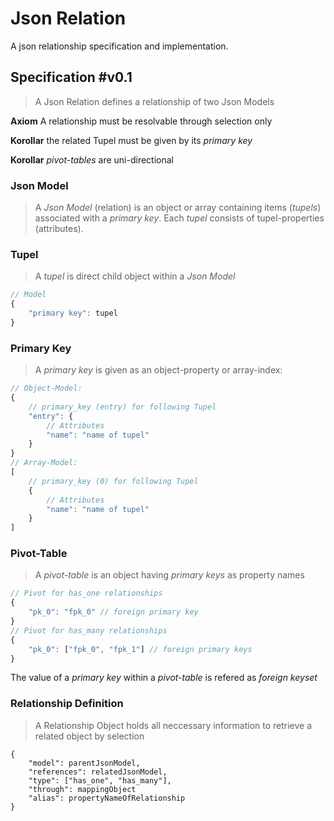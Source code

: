 # Json Relation

A json relationship specification and implementation.


## Specification #v0.1

> A Json Relation defines a relationship of two Json Models

**Axiom** A relationship must be resolvable through selection only

**Korollar** the related Tupel must be given by its *primary key*

**Korollar** *pivot-tables* are uni-directional


### Json Model

> A *Json Model* (relation) is an object or array containing items (*tupels*) associated with a *primary key*. Each
*tupel* consists of tupel-properties (attributes).


### Tupel

> A *tupel* is direct child object within a *Json Model*

```js
// Model
{
	"primary key": tupel
}
```


### Primary Key

> A *primary key* is given as an object-property or array-index:

```js
// Object-Model:
{
	// primary_key (entry) for following Tupel
	"entry": {
		// Attributes
		"name": "name of tupel"
	}
}
// Array-Model:
[
	// primary_key (0) for following Tupel
	{
		// Attributes
		"name": "name of tupel"
	}
]
```

### Pivot-Table

> A *pivot-table* is an object having *primary keys* as property names

```js
// Pivot for has_one relationships
{
	"pk_0": "fpk_0" // foreign primary key
}
// Pivot for has_many relationships
{
	"pk_0": ["fpk_0", "fpk_1"] // foreign primary keys
}
```

The value of a *primary key* within a *pivot-table* is refered as *foreign keyset*


### Relationship Definition

> A Relationship Object holds all neccessary information to retrieve a related object by selection

```
{
	"model": parentJsonModel,
	"references": relatedJsonModel,
	"type": ["has_one", "has_many"],
	"through": mappingObject
	"alias": propertyNameOfRelationship
}
```
